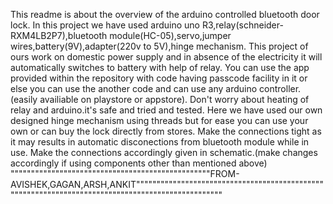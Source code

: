 This readme is about the overview of the arduino controlled bluetooth door lock.
In this project we have used arduino uno R3,relay(schneider-RXM4LB2P7),bluetooth module(HC-05),servo,jumper wires,battery(9V),adapter(220v to 5V),hinge mechanism.
This project of ours work on domestic power supply and in absence of the electricity it will automatically switches to battery with help of relay.
You can use the app provided within the repository with code having passcode facility in it or else you can use the another code and can use any arduino controller.(easily availiable on playstore or appstore).
Don't worry about heating of relay and arduino.it's safe and tried and tested.
Here we have used our own designed hinge mechanism using threads but for ease you can use your own or can buy the lock directly from stores.
Make the connections tight as it may results in automatic disconections from bluetooth module while in use.
Make the connections accordingly given in schematic.(make changes accordingly if using components other than mentioned above)
"""""""""""""""""""""""""""""""""""""""""""""""""FROM-AVISHEK,GAGAN,ARSH,ANKIT""""""""""""""""""""""""""""""""""""""""""""""""""""""""""""""""""""""""""""""""""""""""""""""""""
